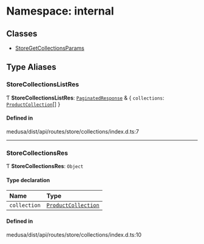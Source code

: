 # Namespace: internal

## Classes

- [StoreGetCollectionsParams](../classes/internal-33.StoreGetCollectionsParams.md)

## Type Aliases

### StoreCollectionsListRes

Ƭ **StoreCollectionsListRes**: [`PaginatedResponse`](internal-2.md#paginatedresponse) & { `collections`: [`ProductCollection`](../classes/internal.ProductCollection.md)[]  }

#### Defined in

medusa/dist/api/routes/store/collections/index.d.ts:7

___

### StoreCollectionsRes

Ƭ **StoreCollectionsRes**: `Object`

#### Type declaration

| Name | Type |
| :------ | :------ |
| `collection` | [`ProductCollection`](../classes/internal.ProductCollection.md) |

#### Defined in

medusa/dist/api/routes/store/collections/index.d.ts:10
